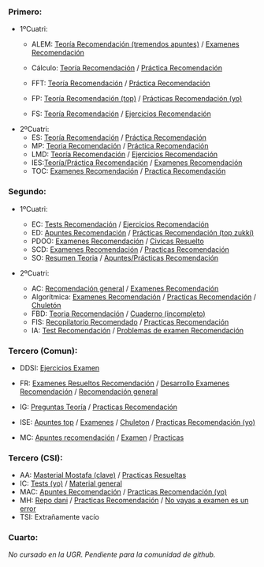 ### Primero:
- 1ºCuatri:
    - ALEM: [Teoría Recomendación (tremendos apuntes)](https://wuolah.com/apuntes/algebra-lineal-y-estructuras-matematicas/apuntes-temario-completo-algebra-lineal-y-estr-matematicas-pdf-492713)
    /
    [Examenes Recomendación](https://wuolah.com/apuntes/algebra-lineal-y-estructuras-matematicas/examenes-resueltos-todos-los-anos-2005-2017-febrero-2017-sol-pdf-1118856)

    - Cálculo: [Teoría Recomendación](https://wuolah.com/apuntes/calculo/integracion-de-riemnn-pdf-3669546?utm_source=wuolah&utm_medium=referral&utm_campaign=file-openfile)
    /
    [Práctica Recomendación](https://wuolah.com/apuntes/calculo/ejercicios-practicas-resueltos-manual-maxima-simplificado-v2-pdf-3592974)

    - FFT: [Teoría Recomendación](https://www.wuolah.com/apuntes/fundamentos-fisicos-y-tecnologicos?communityId=10573&f_course=1&f_community=10573&user=963859&utm_content=subject&referral=Dnreo1&utm_source=referral&utm_medium=referral&utm_campaign=share-copy&utm_term=subject-share-copy)
    /
    [Práctica Recomendación](https://www.wuolah.com/apuntes/fundamentos-fisicos-y-tecnologicos?communityId=10573&f_course=1&f_community=10573&user=963276&utm_content=subject&referral=Dnreo1&utm_source=referral&utm_medium=referral&utm_campaign=share-copy&utm_term=subject-share-copy)

    - FP: [Teoría Recomendación (top)](https://wuolah.com/apuntes/fundamentos-de-programacion/examenes-resueltos-teoria-y-practicas-2008-2017-resueltos-cpp-zip-1118953)
    /
    [Prácticas Recomendación (yo)](https://www.wuolah.com/apuntes/fundamentos-de-programacion?communityId=10573&f_course=1&f_community=10573&user=1240682&utm_content=subject&referral=Dnreo1&utm_source=referral&utm_medium=referral&utm_campaign=share-copy&utm_term=subject-share-copy)

    - FS: [Teoría Recomendación](https://wuolah.com/apuntes/fundamentos-del-software/apuntes-para-el-primer-parcial-examenfs-pdf-6402803)
    /
    [Ejercicios Recomendación](https://wuolah.com/apuntes/fundamentos-del-software/relaciones-de-ejercicios-resueltas-relacion-de-ejercicios-2-resuelta-introduccion-a-l-965836?utm_source=wuolah&utm_medium=referral&utm_campaign=file-openfile)
- 2ºCuatri:
    - ES: [Teoría Recomendación](https://www.wuolah.com/apuntes/estadistica?communityId=10573&f_course=1&f_community=10573&user=738941&utm_content=subject&referral=Dnreo1&utm_source=referral&utm_medium=referral&utm_campaign=share-copy&utm_term=subject-share-copy)
    /
    [Práctica Recomendación](https://wuolah.com/apuntes/estadistica/practicas-2-3-y-4-de-r-commander-pdf-7612436)
    - MP: [Teoria Recomendación](https://wuolah.com/apuntes/metodologia-de-la-programacion/examenes-solucion23ord-pdf-8507877)
    /
    [Práctica Recomendación](https://wuolah.com/apuntes/metodologia-de-la-programacion/sesiones-3-4-5-6-7-8-mp-resueltas-practica4-resuelta-pdf-2635685?utm_source=wuolah&utm_medium=referral&utm_campaign=file-openfile)
    - LMD: [Teoría Recomendación](https://wuolah.com/apuntes/logica-y-metodos-discretos/guia-completa-examen-logica-pdf-8336073)
    /
    [Ejercicios Recomendación](https://wuolah.com/apuntes/logica-y-metodos-discretos/lmd-ejercicios-resueltos-pdf-8322654?utm_source=wuolah&utm_medium=referral&utm_campaign=file-openfile)
    - IES:[Teoría/Práctica Recomendación](https://wuolah.com/apuntes/ingenieria-empresa-y-sociedad?communityId=10573&f_course=1&f_community=10573&user=3236354&referral=Dnreo1)
    /
    [Examenes Recomendación](https://wuolah.com/apuntes/ingenieria-empresa-y-sociedad?category=examenes&communityId=10573&f_community=10573&f_course=1&referral=Dnreo1)
    - TOC: [Examenes Recomendación](https://wuolah.com/apuntes/tecnologia-y-organizacion-de-los-computadores/examenes-toc-resueltos-examentoc-pdf-2841325)
    /
    [Practica Recomendación](https://wuolah.com/apuntes/tecnologia-y-organizacion-de-computadores/practicas-resueltas-todas-practica6solucion-pdf-6428280?utm_source=wuolah&utm_medium=referral&utm_campaign=file-openfile)

### Segundo:
- 1ºCuatri:
    - EC: [Tests Recomendación](https://wuolah.com/apuntes/estructura-de-computadores/750-preguntas-test-swad-ec-resueltas-pdf-2401212?utm_source=wuolah&utm_medium=referral&utm_campaign=file-openfile)
    /
    [Ejercicios Recomendación](https://wuolah.com/apuntes/estructura-de-computadores/ejercicios-resueltos-pdf-1392216)
    - ED: [Apuntes Recomendación](https://wuolah.com/apuntes/estructura-de-datos/apuntes-ed-apuntesed-pdf-28363?utm_source=wuolah&utm_medium=referral&utm_campaign=file-openfile)
    /
    [Prácticas Recomendación (top zukki)](https://wuolah.com/apuntes/estructura-de-datos?communityId=10573&f_course=2&f_community=10573&user=713314&referral=Dnreo1)
    - PDOO: [Examenes Recomendación](https://wuolah.com/apuntes/programacion-y-diseno-orientado-a-objetos/resueltos-examenes-pdoo-teoria-examen-pdoo-iii-resuelto-pdf-5214819?utm_source=wuolah&utm_medium=referral&utm_campaign=file-openfile)
    /
    [Civicas Resuelto](https://github.com/celssdfgh/PDOO.git)
    - SCD: [Examenes Recomendación](https://wuolah.com/apuntes/sistemas-concurrentes-y-distribuidos/ejercicios-examen-resueltos-ejercicios-examen-pdf-3676876?utm_source=wuolah&utm_medium=referral&utm_campaign=file-openfile)
    /
    [Practicas Recomendación](https://wuolah.com/apuntes/sistemas-concurrentes-y-distribuidos/todas-las-practicas-y-seminarios-resueltas-pdf-7181856)
    - SO: [Resumen Teoria](https://wuolah.com/apuntes/sistemas-operativos/resumen-temario-tema-2-pdf-712311?utm_source=wuolah&utm_medium=referral&utm_campaign=file-openfile)
    /
    [Apuntes/Prácticas Recomendación](https://wuolah.com/apuntes/sistemas-operativos?communityId=10573&f_course=2&f_community=10573&user=575812&referral=Dnreo1)

- 2ºCuatri:
    - AC: [Recomendación general](https://www.wuolah.com/apuntes/arquitectura-de-computadores?communityId=10573&f_course=2&f_community=10573&user=575812&utm_content=subject&referral=Dnreo1&utm_source=referral&utm_medium=referral&utm_campaign=share-copy&utm_term=subject-share-copy)
    /
    [Examenes Recomendación](https://www.wuolah.com/apuntes/arquitectura-de-computadores?communityId=10573&f_course=2&f_community=10573&user=713314&utm_content=subject&referral=Dnreo1&utm_source=referral&utm_medium=referral&utm_campaign=share-copy&utm_term=subject-share-copy)
    - Algorítmica: [Examenes Recomendación](https://wuolah.com/apuntes/algoritmica/resuelto-examenes-departamento-alg-20-21-resuelto-pdf-8430566)
    /
    [Practicas Recomendación](https://www.wuolah.com/apuntes/algoritmica?communityId=10573&f_course=2&f_community=10573&user=313251&utm_content=subject&referral=Dnreo1&utm_source=referral&utm_medium=referral&utm_campaign=share-copy&utm_term=subject-share-copy)
    /
    [Chuletón](https://wuolah.com/apuntes/algoritmica/procedimientos-algoritmos-pdf-5819276)
    - FBD: [Teoria Recomendación](https://www.wuolah.com/apuntes/fundamentos-de-bases-de-datos?communityId=10573&f_course=2&f_community=10573&user=1075769&utm_content=subject&referral=Dnreo1&utm_source=referral&utm_medium=referral&utm_campaign=share-copy&utm_term=subject-share-copy)
    /
    [Cuaderno (incompleto)](https://wuolah.com/apuntes/fundamentos-de-bases-de-datos/relacion-cuaderno-fbd-pdf-5486022)
    - FIS:
    [Recopilatorio Recomendado](https://wuolah.com/apuntes/fundamentos-de-ingenieria-del-software/ejsparciales-corregidos-recopilatorio-preguntas-parciales-fis-corregidas-p-4304274?utm_source=wuolah&utm_medium=referral&utm_campaign=file-openfile)
    /
    [Practicas Recomendación](https://wuolah.com/apuntes/fundamentos-de-ingenieria-del-software/todas-las-practicas-resueltas-practica-2-grupo-c2-subgrupo-c2-pdf-2426042?utm_source=wuolah&utm_medium=referral&utm_campaign=file-openfile)
    - IA: [Test Recomendación](https://wuolah.com/apuntes/inteligencia-artificial/test-ia-resuelto-testia-pdf-4346660)
    /
    [Problemas de examen Recomendación](https://wuolah.com/apuntes/inteligencia-artificial/examen-de-problemas-2020-relacionproblemasentregable2020-pdf-3953615?utm_source=wuolah&utm_medium=referral&utm_campaign=file-openfile)

### Tercero (Comun):
- DDSI: [Ejercicios Examen](https://www.wuolah.com/apuntes/diseno-y-desarrollo-de-sistemas-de-informacion?communityId=10573&f_course=3&f_community=10573&user=713314&utm_content=subject&referral=Dnreo1&utm_source=referral&utm_medium=referral&utm_campaign=share-copy&utm_term=subject-share-copy)

- FR: [Examenes Resueltos Recomendación](https://wuolah.com/apuntes/fundamentos-de-redes/examenes-resueltos-preguntas-teoria-examen-resueltas1-pdf-5369400)
/
[Desarrollo Examenes Recomendación](https://wuolah.com/apuntes/fundamentos-de-redes/resueltas-preguntas-desarrollo-pdf-6919123?utm_source=wuolah&utm_medium=referral&utm_campaign=file-openfile)
/
[Recomendación general](https://www.wuolah.com/apuntes/fundamentos-de-redes?communityId=10573&f_course=3&f_community=10573&user=575812&utm_content=subject&referral=Dnreo1&utm_source=referral&utm_medium=referral&utm_campaign=share-copy&utm_term=subject-share-copy)
- IG: [Preguntas Teoría](https://wuolah.com/apuntes/informatica-grafica/preguntas-frecuentes-examenes-informatica-grafica-pdf-7013885)
/
[Practicas Recomendación](https://wuolah.com/apuntes/informatica-grafica?communityId=10573&f_course=3&f_community=10573&user=713314&referral=Dnreo1)
- ISE: [Apuntes top](https://wuolah.com/apuntes/ingenieria-de-servidores/resumenes-con-ejercicios-resueltos-tema-6-pdf-2301906)
/
[Examenes](https://wuolah.com/apuntes/ingenieria-de-servidores/bateria-examenes-ordinaria-bateriaexamenesordinaria-pdf-6819822)
/
[Chuleton](https://wuolah.com/apuntes/ingenieria-de-servidores/recopilacion-formulas-teoria-pdf-6835676)
/ [Practicas Recomendación (yo)](https://wuolah.com/apuntes/ingenieria-de-servidores?communityId=10573&f_community=10573&f_course=3&referral=Dnreo1&sort=more_actions)
- MC: [Apuntes recomendación](https://wuolah.com/apuntes/modelos-de-computacion/resumenes-mc-con-ejercicios-tipo-tema-1-mc-pdf-5209857)
/
[Examen](https://wuolah.com/apuntes/modelos-de-computacion/examen-mc-teoria-resuelto-2022-pdf-5151722?utm_source=wuolah&utm_medium=referral&utm_campaign=file-openfile)
/
[Practicas](https://wuolah.com/apuntes/modelos-de-computacion/practicas-resueltas-mcp-2-pdf-3247986)


### Tercero (CSI):
- AA: [Masterial Mostafa (clave)](https://work.caltech.edu/lectures.html)
/
[Practicas Resueltas](https://www.wuolah.com/apuntes/aprendizaje-automatico-especialidad-computacion-y-sistemas-inteligentes?communityId=10573&f_course=3&f_community=10573&user=1085340&utm_content=subject&referral=Dnreo1&utm_source=referral&utm_medium=referral&utm_campaign=share-copy&utm_term=subject-share-copy)
- IC: [Tests (yo)](https://wuolah.com/apuntes/ingenieria-del-conocimiento-especialidad-computacion-y-sistemas-inteligentes?communityId=10573&f_community=10573&f_course=3&referral=Dnreo1&user=1240682)
/
[Material general](https://wuolah.com/apuntes/ingenieria-del-conocimiento-especialidad-computacion-y-sistemas-inteligentes?communityId=10573&f_community=10573&f_course=3&referral=Dnreo1&user=774780)
- MAC: [Apuntes Recomendación](https://wuolah.com/apuntes/modelos-avanzados-de-computacion-especialidad-computacion-y-sistemas-inteligentes/todos-los-temas-tema-1-maquinas-de-turing-funciones-y-lenguajes-ca-5865216)
/
[Practicas Recomendación (yo)](https://wuolah.com/apuntes/modelos-avanzados-de-computacion-especialidad-computacion-y-sistemas-inteligentes?communityId=10573&f_community=10573&f_course=3&referral=Dnreo1&sort=more_actions&user=1240682)
- MH:
[Repo dani](https://codeberg.org/dmolina/innovaMH) /
[Practicas Recomendación](https://wuolah.com/apuntes/metaheuristicas-especialidad-computacion-y-sistemas-inteligentes/practicas-explicadas-practica-2-pdf-4915100)
/
[No vayas a examen es un error](https://wuolah.com/apuntes/metaheuristicas-especialidad-computacion-y-sistemas-inteligentes/preparacion-ordinaria-mhpreguntasexamenresueltas-pdf-5823919)
- TSI: Extrañamente vacío
### Cuarto:

_No cursado en la UGR. Pendiente para la comunidad de github._
